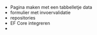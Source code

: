 - Pagina maken met een tabbelletje data
- formulier met invoervalidatie
- repositories
- EF Core integreren
- 